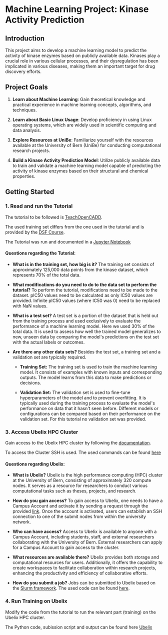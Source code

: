 # Machine Learning Project: Kinase Activity Prediction

## Introduction

This project aims to develop a machine learning model to predict the activity of kinase enzymes based on publicly available data. Kinases play a crucial role in various cellular processes, and their dysregulation has been implicated in various diseases, making them an important target for drug discovery efforts.

## Project Goals

1. **Learn about Machine Learning**: Gain theoretical knowledge and practical experience in machine learning concepts, algorithms, and techniques.

2. **Learn about Basic Linux Usage**: Develop proficiency in using Linux operating systems, which are widely used in scientific computing and data analysis.

3. **Explore Resources at UniBe**: Familiarize yourself with the resources available at the University of Bern (UniBe) for conducting computational research projects.

4. **Build a Kinase Activity Prediction Model**: Utilize publicly available data to train and validate a machine learning model capable of predicting the activity of kinase enzymes based on their structural and chemical properties.

## Getting Started

### 1. Read and run the Tutorial

The tutorial to be followed is [TeachOpenCADD](https://projects.volkamerlab.org/teachopencadd/talktorials/T022_ligand_based_screening_neural_network.html).

The used training set differs from the one used in the tutorial and is provided by the [DSF Course](https://cloud-new.gdb.tools/index.php/s/ZfZM7itQf3rm6Sw).

The Tutorial was run and documented in a [Jupyter Notebook](Tutorial.ipynb)

#### **Questions regarding the Tutorial:**

- **What is in the training set, how big is it?** The training set consists of approximately 125,000 data points from the kinase dataset, which represents 70% of the total data.

- **What modifications do you need to do to the data set to perform the tutorial?** To perform the tutorial, modifications need to be made to the dataset. pIC50 values need to be calculated as only IC50 values are provided. Infinite pIC50 values (where IC50 was 0) need to be replaced with NaN values.

- **What is a test set?** A test set is a portion of the dataset that is held out from the training process and used exclusively to evaluate the performance of a machine learning model. Here we used 30% of the total data. It is used to assess how well the trained model generalizes to new, unseen data by comparing the model's predictions on the test set with the actual labels or outcomes.

- **Are there any other data sets?** Besides the test set, a training set and a validation set are typically required.
    - **Training Set:** The training set is used to train the machine learning model. It consists of examples with known inputs and corresponding outputs. The model learns from this data to make predictions or decisions.

    - **Validation Set:** The validation set is used to fine-tune hyperparameters of the model and to prevent overfitting. It is typically used during the training process to evaluate the model's performance on data that it hasn't seen before. Different models or configurations can be compared based on their performance on the validation set. For this tutorial no validation set was provided. 

### 3. Access Ubelix HPC Cluster
Gain access to the Ubelix HPC cluster by following the [documentation](https://hpc-unibe-ch.github.io/).

To access the Cluster SSH is used. The used commands can be found [here](Midterm-Project/Ubelix/Documentation.ipynb)

#### **Questions regarding Ubelix:**

- **What is Ubelix?** Ubelix is the high performance computing (HPC) cluster at the University of Bern, consisting of approximately 320 compute nodes. It serves as a resource for researchers to conduct various computational tasks such as theses, projects, and research.

- **How do you gain access?** To gain access to Ubelix, one needs to have a Campus Account and activate it by sending a request through the provided [link](https://serviceportal.unibe.ch/hpc). Once the account is activated, users can establish an SSH connection to one of the submit nodes from within the university network.

- **Who can have access?** Access to Ubelix is available to anyone with a Campus Account, including students, staff, and external researchers collaborating with the University of Bern. External researchers can apply for a Campus Account to gain access to the cluster.

- **What resources are available there?** Ubelix provides both storage and computational resources for users. Additionally, it offers the capability to create workspaces to facilitate collaboration within research projects, enhancing the productivity and efficiency of collaborative efforts.

- **How do you submit a job?** Jobs can be submitted to Ubelix based on the [Slurm framework](https://slurm.schedmd.com/overview.html). The used code can be found [here](Midterm-Project/Ubelix).


### 4. Run Training on Ubelix
Modify the code from the tutorial to run the relevant part (training) on the Ubelix HPC cluster. 

The Python code, subission script and output can be found here [Ubelix](Ubelix)

